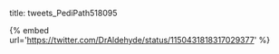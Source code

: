 title: tweets_PediPath518095

{% embed url='https://twitter.com/DrAldehyde/status/1150431818317029377' %}
